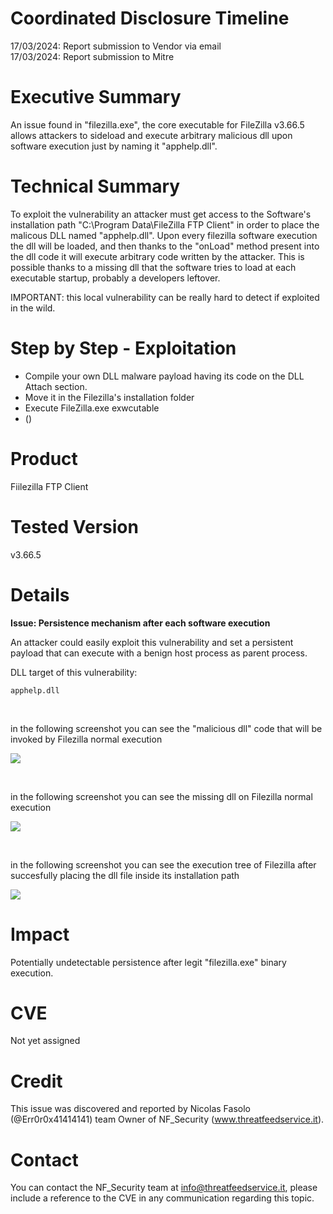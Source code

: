# Coordinated Disclosure Timeline
17/03/2024: Report submission to Vendor via email<br>
17/03/2024: Report submission to Mitre<br>


# Executive Summary
An issue found in "filezilla.exe", the core executable for FileZilla v3.66.5 allows attackers to sideload and execute arbitrary malicious dll upon software execution just by naming it "apphelp.dll".

# Technical Summary
To exploit the vulnerability an attacker must get access to the Software's installation path "C:\Program Data\FileZilla FTP Client\" in order to place the malicous DLL named "apphelp.dll".
Upon every filezilla software execution the dll will be loaded, and then thanks to the "onLoad" method present into the dll code it will execute arbitrary code written by the attacker.
This is possible thanks to a missing dll that the software tries to load at each executable startup, probably a developers leftover.

IMPORTANT: this local vulnerability can be really hard to detect if exploited in the wild.

# Step by Step - Exploitation
- Compile your own DLL malware payload having its code on the DLL Attach section.
- Move it in the Filezilla's installation folder
- Execute FileZilla.exe exwcutable
- ()

# Product
Fiilezilla FTP Client

# Tested Version
v3.66.5

# Details
<b> Issue: Persistence mechanism after each software execution </b>

An attacker could easily exploit this vulnerability and set a persistent payload that can execute with a benign host process as parent process.
<br>

DLL target of this vulnerability:

```
apphelp.dll
```

<br>

in the following screenshot you can see the "malicious dll" code that will be invoked by Filezilla normal execution
<br>

![](https://i.imgur.com/FpFVQtM.jpg)

<br>

in the following screenshot you can see the missing dll on Filezilla normal execution
<br>

![](https://i.imgur.com/S6KLFjD.png)

<br>

in the following screenshot you can see the execution tree of Filezilla after succesfully placing the dll file inside its installation path
<br>

![](https://i.imgur.com/KwpNPZN.png)


# Impact
Potentially undetectable persistence after legit "filezilla.exe" binary execution.

# CVE
Not yet assigned

# Credit
This issue was discovered and reported by Nicolas Fasolo (@Err0r0x41414141) team Owner of NF_Security (www.threatfeedservice.it).

# Contact
You can contact the NF_Security team at info@threatfeedservice.it, please include a reference to the CVE in any communication regarding this topic.
